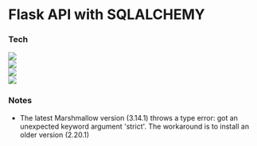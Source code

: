 # Flask API with SQLALCHEMY

### Tech

![](https://img.shields.io/static/v1?style=social&label=Python&message=3.9&color=006600&logo=python)  
![](https://img.shields.io/static/v1?style=social&label=Flask&message=2.0&color=006600&logo=jetbrains)   
![](https://img.shields.io/static/v1?style=social&label=Pycharm&message=2021.3.2&color=006600&logo=pycharm)  
![](https://img.shields.io/static/v1?style=social&label=Sqlite&message=3.0&color=006600&logo=sqlite)  

### Notes

* The latest Marshmallow version (3.14.1) throws a type error: got an unexpected keyword argument 'strict'. The workaround is to install an older version (2.20.1)
